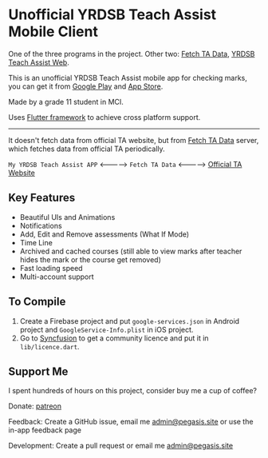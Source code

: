 # Unofficial YRDSB Teach Assist Mobile Client

One of the three programs in the project. Other two: [Fetch TA Data](https://github.com/PegasisForever/Fetch-TA-Data), [YRDSB Teach Assist Web](https://github.com/PegasisForever/YRDSB-Teach-Assist-Web).

This is an unofficial YRDSB Teach Assist mobile app for checking marks, you can get it from [Google Play](https://play.google.com/store/apps/details?id=site.pegasis.yrdsb.ta) and [App Store](https://apps.apple.com/us/app/yrdsb-teach-assist/id1483082868?ls=1).

Made by a grade 11 student in MCI.

Uses [Flutter framework](https://flutter.dev/) to achieve cross platform support.

---

It doesn't fetch data from official TA website, but from [Fetch TA Data](https://github.com/PegasisForever/Fetch-TA-Data) server, which fetches data from official TA periodically.

`My YRDSB Teach Assist APP` <-----> `Fetch TA Data` <-----> [Official TA Website](https://ta.yrdsb.ca/yrdsb/index.php)

## Key Features

- Beautiful UIs and Animations
- Notifications
- Add, Edit and Remove assessments (What If Mode)
- Time Line
- Archived and cached courses (still able to view marks after teacher hides the mark or the course get removed)
- Fast loading speed
- Multi-account support

## To Compile

1. Create a Firebase project and put `google-services.json` in Android project and `GoogleService-Info.plist` in iOS project.
2. Go to [Syncfusion](https://www.syncfusion.com/products/communitylicense) to get a community licence and put it in `lib/licence.dart`.

## Support Me

I spent hundreds of hours on this project, consider buy me a cup of coffee?

Donate: [patreon](https://www.patreon.com/yrdsbta)

Feedback: Create a GitHub issue, email me [admin@pegasis.site](mailto:admin@pegasis.site) or use the in-app feedback page

Development: Create a pull request or email me [admin@pegasis.site](mailto:admin@pegasis.site)
